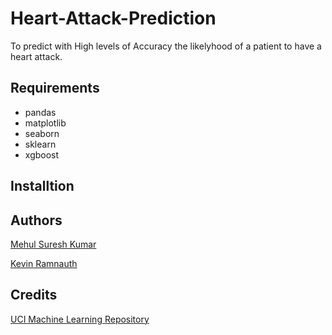 # Heart-Attack-Prediction
To predict with High levels of Accuracy the likelyhood of a patient to have a heart attack.

## Requirements
- pandas
- matplotlib
- seaborn
- sklearn
- xgboost
    
## Installtion

## Authors
[Mehul Suresh Kumar](https://github.com/mehulsuresh)

[Kevin Ramnauth](https://github.com/kevin2107)

## Credits
[UCI Machine Learning Repository](http://archive.ics.uci.edu/ml/datasets/Heart+Disease)

